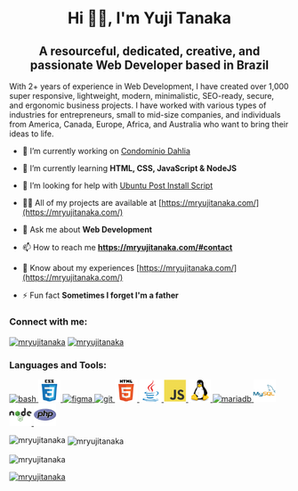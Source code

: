 <h1 align="center">Hi 🖖🤓, I'm Yuji Tanaka</h1>
<h2 align="center">A resourceful, dedicated, creative, and passionate Web Developer based in Brazil</h2>

With 2+ years of experience in Web Development, I have created over 1,000 super responsive, lightweight, modern, minimalistic, SEO-ready, secure, and ergonomic business projects. I have worked with various types of industries for entrepreneurs, small to mid-size companies, and individuals from America, Canada, Europe, Africa, and Australia who want to bring their ideas to life.

- 🔭 I’m currently working on [Condomínio Dahlia](https://condominiodahlia.com.br/)

- 🌱 I’m currently learning **HTML, CSS, JavaScript & NodeJS**

- 🤝 I’m looking for help with [Ubuntu Post Install Script](https://github.com/mryujitanaka/Ubuntu-Post-Install-Script)

- 👨‍💻 All of my projects are available at [https://mryujitanaka.com/](https://mryujitanaka.com/)

- 💬 Ask me about **Web Development**

- 📫 How to reach me **https://mryujitanaka.com/#contact**

- 📄 Know about my experiences [https://mryujitanaka.com/](https://mryujitanaka.com/)

- ⚡ Fun fact **Sometimes I forget I'm a father**

<h3 align="left">Connect with me:</h3>
<p align="left">
<a href="https://twitter.com/mryujitanaka" target="blank"><img align="center" src="https://raw.githubusercontent.com/rahuldkjain/github-profile-readme-generator/master/src/images/icons/Social/twitter.svg" alt="mryujitanaka" height="30" width="40" /></a>
<a href="https://linkedin.com/in/mryujitanaka" target="blank"><img align="center" src="https://raw.githubusercontent.com/rahuldkjain/github-profile-readme-generator/master/src/images/icons/Social/linked-in-alt.svg" alt="mryujitanaka" height="30" width="40" /></a>
</p>

<h3 align="left">Languages and Tools:</h3>
<p align="left"> <a href="https://www.gnu.org/software/bash/" target="_blank" rel="noreferrer"> <img src="https://www.vectorlogo.zone/logos/gnu_bash/gnu_bash-icon.svg" alt="bash" width="40" height="40"/> </a> <a href="https://www.w3schools.com/css/" target="_blank" rel="noreferrer"> <img src="https://raw.githubusercontent.com/devicons/devicon/master/icons/css3/css3-original-wordmark.svg" alt="css3" width="40" height="40"/> </a> <a href="https://www.figma.com/" target="_blank" rel="noreferrer"> <img src="https://www.vectorlogo.zone/logos/figma/figma-icon.svg" alt="figma" width="40" height="40"/> </a> <a href="https://git-scm.com/" target="_blank" rel="noreferrer"> <img src="https://www.vectorlogo.zone/logos/git-scm/git-scm-icon.svg" alt="git" width="40" height="40"/> </a> <a href="https://www.w3.org/html/" target="_blank" rel="noreferrer"> <img src="https://raw.githubusercontent.com/devicons/devicon/master/icons/html5/html5-original-wordmark.svg" alt="html5" width="40" height="40"/> </a> <a href="https://www.java.com" target="_blank" rel="noreferrer"> <img src="https://raw.githubusercontent.com/devicons/devicon/master/icons/java/java-original.svg" alt="java" width="40" height="40"/> </a> <a href="https://developer.mozilla.org/en-US/docs/Web/JavaScript" target="_blank" rel="noreferrer"> <img src="https://raw.githubusercontent.com/devicons/devicon/master/icons/javascript/javascript-original.svg" alt="javascript" width="40" height="40"/> </a> <a href="https://www.linux.org/" target="_blank" rel="noreferrer"> <img src="https://raw.githubusercontent.com/devicons/devicon/master/icons/linux/linux-original.svg" alt="linux" width="40" height="40"/> </a> <a href="https://mariadb.org/" target="_blank" rel="noreferrer"> <img src="https://www.vectorlogo.zone/logos/mariadb/mariadb-icon.svg" alt="mariadb" width="40" height="40"/> </a> <a href="https://www.mysql.com/" target="_blank" rel="noreferrer"> <img src="https://raw.githubusercontent.com/devicons/devicon/master/icons/mysql/mysql-original-wordmark.svg" alt="mysql" width="40" height="40"/> </a> <a href="https://nodejs.org" target="_blank" rel="noreferrer"> <img src="https://raw.githubusercontent.com/devicons/devicon/master/icons/nodejs/nodejs-original-wordmark.svg" alt="nodejs" width="40" height="40"/> </a> <a href="https://www.php.net" target="_blank" rel="noreferrer"> <img src="https://raw.githubusercontent.com/devicons/devicon/master/icons/php/php-original.svg" alt="php" width="40" height="40"/> </a> </p>

<p><img align="left" src="https://github-readme-stats.vercel.app/api/top-langs?username=mryujitanaka&show_icons=true&locale=en&layout=compact" alt="mryujitanaka" /></p>

<p>&nbsp;<img align="center" src="https://github-readme-stats.vercel.app/api?username=mryujitanaka&show_icons=true&locale=en" alt="mryujitanaka" /></p>

<p><img align="center" src="https://github-readme-streak-stats.herokuapp.com/?user=mryujitanaka&" alt="mryujitanaka" /></p>

<p align="left"> <a href="https://github.com/ryo-ma/github-profile-trophy"><img src="https://github-profile-trophy.vercel.app/?username=mryujitanaka" alt="mryujitanaka" /></a> </p>